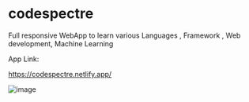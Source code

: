 # codespectre
Full responsive WebApp to learn various Languages , Framework , Web development, Machine Learning

App Link:

https://codespectre.netlify.app/


![image](https://user-images.githubusercontent.com/66936544/182218730-6bc2c3b5-e088-4146-913d-59a0764f0d2d.png)
